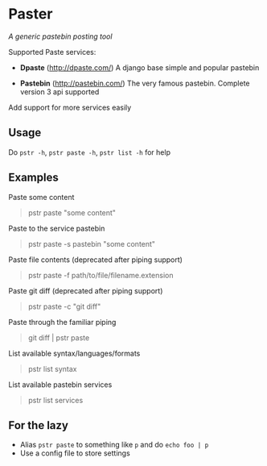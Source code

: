 Paster
======
*A generic pastebin posting tool*

Supported Paste services:

 - **Dpaste** (http://dpaste.com/)
   A django base simple and popular pastebin

 - **Pastebin** (http://pastebin.com/)
   The very famous pastebin. Complete version 3 api supported

Add support for more services easily

Usage
-----

Do `pstr -h`, `pstr paste -h`, `pstr list -h` for help

Examples
--------

Paste some content
> pstr paste "some content"

Paste to the service pastebin
> pstr paste -s pastebin "some content"

Paste file contents (deprecated after piping support)
> pstr paste -f path/to/file/filename.extension

Paste git diff (deprecated after piping support)
> pstr paste -c "git diff"

Paste through the familiar piping
> git diff | pstr paste

List available syntax/languages/formats
> pstr list syntax

List available pastebin services
> pstr list services

For the lazy
------------

  - Alias `pstr paste` to something like `p` and do `echo foo | p`
  - Use a config file to store settings
